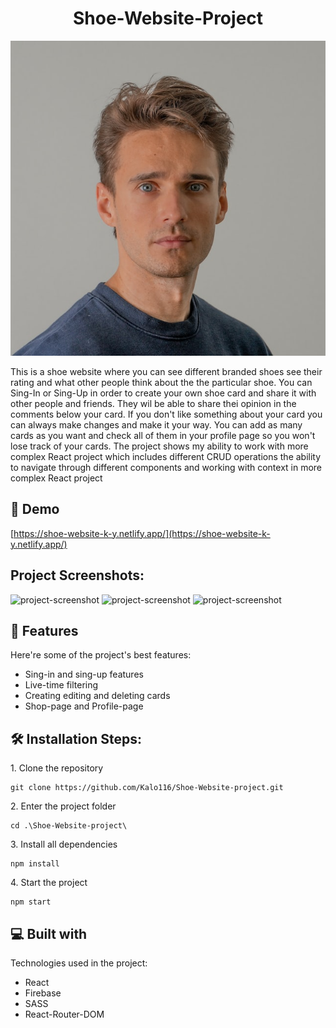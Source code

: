 <h1 align="center" id="title">Shoe-Website-Project</h1>

<p align="center"><img src="src/assets/guest/male-guess.jpg" alt="project-image"></p>

<p id="description">This is a shoe website where you can see different branded shoes see their rating and what other people think about the the particular shoe. You can Sing-In or Sing-Up in order to create your own shoe card and share it with other people and friends. They wil be able to share thei opinion in the comments below your card. If you don't like something about your card you can always make changes and make it your way. You can add as many cards as you want and check all of them in your profile page so you won't lose track of your cards. The project shows my ability to work with more complex React project which includes different CRUD operations the ability to navigate through different components and working with context in more complex React project</p>

<h2>🚀 Demo</h2>

[https://shoe-website-k-y.netlify.app/](https://shoe-website-k-y.netlify.app/)

<h2>Project Screenshots:</h2>

<img src="" alt="project-screenshot" width="400" height="400/">

<img src="" alt="project-screenshot" width="400" height="400/">

<img src="" alt="project-screenshot" width="400" height="400/">

  
  
<h2>🧐 Features</h2>

Here're some of the project's best features:

*   Sing-in and sing-up features
*   Live-time filtering
*   Creating editing and deleting cards
*   Shop-page and Profile-page

<h2>🛠️ Installation Steps:</h2>

<p>1. Clone the repository</p>

```
git clone https://github.com/Kalo116/Shoe-Website-project.git
```

<p>2. Enter the project folder</p>

```
cd .\Shoe-Website-project\
```

<p>3. Install all dependencies</p>

```
npm install
```

<p>4. Start the project</p>

```
npm start
```

  
  
<h2>💻 Built with</h2>

Technologies used in the project:

*   React
*   Firebase
*   SASS
*   React-Router-DOM
